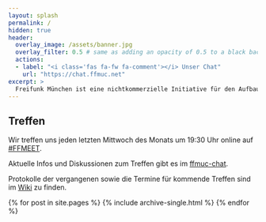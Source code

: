 ```yaml
---
layout: splash
permalink: /
hidden: true
header:
  overlay_image: /assets/banner.jpg
  overlay_filter: 0.5 # same as adding an opacity of 0.5 to a black background
  actions:
  - label: "<i class='fas fa-fw fa-comment'></i> Unser Chat"
    url: "https://chat.ffmuc.net"
excerpt: >
  Freifunk München ist eine nichtkommerzielle Initiative für den Aufbau freier (Funk-)Netze sowie Kommunikationskanäle.
---
```


## Treffen

<!-- Wir treffen uns meistens am letzten Mittwoch des Monats im [muCCC](https://muc.ccc.de) ([Schleißheimer Str. 39](https://osm.org/go/0JAf0IVLh?node=2012031859)).  -->
Wir treffen uns jeden letzten Mittwoch des Monats um 19:30 Uhr online auf [#FFMEET](https://meet.ffmuc.net/ffmuctreffen).

Aktuelle Infos und Diskussionen zum Treffen gibt es im [ffmuc-chat](https://chat.ffmuc.net/freifunk/channels/00-freifunk-treffen).

Protokolle der vergangenen sowie die Termine für kommende Treffen sind im [Wiki](https://ffmuc.net/wiki/doku.php?id=treffen:start) zu finden.

{% for post in site.pages %}
{% include archive-single.html %}
{% endfor %}